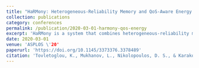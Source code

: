 ```yaml
---
title: "HaRMony: Heterogeneous-Reliability Memory and QoS-Aware Energy Management on Virtualized Servers"
collection: publications
category: conferences
permalink: /publication/2020-03-01-harmony-qos-energy
excerpt: 'HaRMony is a system that combines heterogeneous-reliability memory with QoS-aware energy management policies for virtualized servers, reducing DRAM energy and performance overhead.'
date: 2020-03-01
venue: 'ASPLOS \'20'
paperurl: 'https://doi.org/10.1145/3373376.3378489'
citation: 'Tovletoglou, K., Mukhanov, L., Nikolopoulos, D. S., & Karakonstantis, G. (2020). "HaRMony: Heterogeneous-Reliability Memory and QoS-Aware Energy Management on Virtualized Servers." *ASPLOS \'20*, 575–590. https://doi.org/10.1145/3373376.3378489'
---
```

